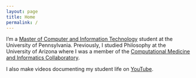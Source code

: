 ```yaml
---
layout: page
title: Home
permalink: /
---
```


I’m a [Master of Computer and Information Technology](https://onlinelearning.seas.upenn.edu/mcit/) student at the University of Pennsylvania. Previously, I studied Philosophy at the University of Arizona where I was a member of the [Computational Medicine and Informatics Collaboratory](https://com-in.collab.arizona.edu/).

I also make videos documenting my student life on [YouTube](http://www.youtube.com/c/cedricvicera).
